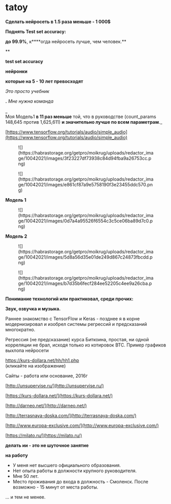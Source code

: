 # tatoy
**Сделать нейросеть в 1.5 раза меньше - 1 000$**

**Поднять Test set accuracy:**

**до 99.9%**, к****огда нейросеть лучше, чем человек.**  

**

**test set accuracy** 

**нейронки**

**которые на 5 - 10 лет превосходят**

 _Это просто учебник_

**.** 
_Мне нужна команда_

_  
Моя Модель1 **в 11 раз меньше** той, что в руководстве (count_params 148,645 против 1,625,611) **и значительно лучше по всем параметрам**._

[https://www.tensorflow.org/tutorials/audio/simple_audio](https://www.tensorflow.org/tutorials/audio/simple_audio)

<figure>![](https://habrastorage.org/getpro/moikrug/uploads/redactor_image/10042021/images/3f23227df73938c84d94fba9a26753cc.png)</figure>

<figure>![](https://habrastorage.org/getpro/moikrug/uploads/redactor_image/10042021/images/e861cf87a9e5758190f3e23455ddc570.png)</figure>

**Модель 1**

<figure>![](https://habrastorage.org/getpro/moikrug/uploads/redactor_image/10042021/images/0d7a4a95526f6554c3c5ce06ba89d7c0.png)</figure>

**Модель 2**

<figure>![](https://habrastorage.org/getpro/moikrug/uploads/redactor_image/10042021/images/5d8a56d35e01de249d867c24873fbcdd.png)</figure>

<figure>![](https://habrastorage.org/getpro/moikrug/uploads/redactor_image/10042021/images/b7d35b6fecf284ee52205c4ee9a26cba.png)</figure>

**Понимание технологий или практиковал, среди прочих:**

**Звук, озвучка и музыка.**

Раннее знакомство с TensorFlow и Keras - позднее я в корне модернизировал и изобрел системы регрессий и предсказаний многократно.

Регрессия (не предсказание) курса Биткоина, простая, ни одной корреляции не брал, исходя только из котировок BTC. Пример графиков выхлопа нейросети

[https://kurs-dollara.net/hh/hh1.php  
](https://kurs-dollara.net/hh/hh1.php)(кликайте на изображение)

Сайты - работа или основание, 2016г

[http://unsupervise.ru/](http://unsupervise.ru/)

[https://kurs-dollara.net/](https://kurs-dollara.net/)

[http://darneo.net/](http://darneo.net/)

[http://terrasnaya-doska.com/](http://terrasnaya-doska.com/)

[http://www.europa-exclusive.com/](http://www.europa-exclusive.com/)

[https://milato.ru/](https://milato.ru/)

**делать ии - это не шуточное занятие**

**на работу**

*   У меня нет высшего официального образования.
*   Нет опыта работы в должности крупного руководителя.
*   Мне 50 лет.
*   Место проживания до входа в должность - Смоленск. После возможно - 15 минут от места работы.

... и тем не менее.
